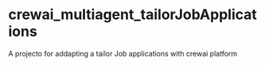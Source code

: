 # crewai_multiagent_tailorJobApplications
A projecto for addapting a tailor Job applications with crewai platform

